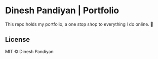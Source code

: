 # Dinesh Pandiyan | Portfolio

This repo holds my portfolio, a one stop shop to everything I do online. 🎉

## License

MIT © Dinesh Pandiyan